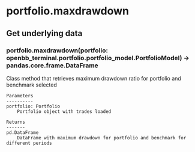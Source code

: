 # portfolio.maxdrawdown

## Get underlying data 
### portfolio.maxdrawdown(portfolio: openbb_terminal.portfolio.portfolio_model.PortfolioModel) -> pandas.core.frame.DataFrame

Class method that retrieves maximum drawdown ratio for portfolio and benchmark selected

    Parameters
    ----------
    portfolio: Portfolio
        Portfolio object with trades loaded

    Returns
    -------
    pd.DataFrame
        DataFrame with maximum drawdown for portfolio and benchmark for different periods
